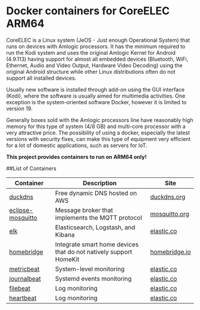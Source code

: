 # Docker containers for CoreELEC ARM64

CoreELEC is a Linux system (JeOS - Just enough Operational System) that runs on devices with Amlogic processors. It has the minimum required to run the Kodi system and uses the original Amlogic Kernel for Android (4.9.113) having support for almost all embedded devices (Bluetooth, WiFi, Ethernet, Audio and Video Output, Hardware Video Decoding) using the original Android structure while other Linux distributions often do not support all installed devices.

Usually new software is installed through add-on using the GUI interface (Kodi), where the software is usually aimed for multimedia activities. One exception is the system-oriented software Docker, however it is limited to version 19.

Generally boxes sold with the Amlogic processors line have reasonably high memory for this type of system (4/8 GB) and multi-core processor with a very attractive price. The possibility of using a docker, especially the latest versions with security fixes, can make this type of equipment very efficient for a lot of domestic applications, such as servers for IoT.

**This project provides containers to run on ARM64 only!**

##List of Containers

Container|Description|Site
---------|-----------|----
[duckdns](https://github.com/tamusiunas/coreelec-docker-containers/tree/main/duckdns)|Free dynamic DNS hosted on AWS| [duckdns.org](https://www.duckdns.org)
[eclipse-mosquitto](https://github.com/tamusiunas/coreelec-docker-containers/tree/main/eclipse-mosquitto)|Message broker that implements the MQTT protocol|[mosquitto.org](https://mosquitto.org)
[elk](https://github.com/tamusiunas/coreelec-docker-containers/tree/main/elk)|Elasticsearch, Logstash, and Kibana|[elastic.co](https://www.elastic.co/what-is/elk-stack)
[homebridge](https://github.com/tamusiunas/coreelec-docker-containers/tree/main/homebridge)|Integrate smart home devices that do not natively support HomeKit|[homebridge.io](https://homebridge.io)
[metricbeat](https://github.com/tamusiunas/coreelec-docker-containers/tree/main/metricbeat)|System-level monitoring|[elastic.co](https://www.elastic.co/beats/metricbeat)
[journalbeat](https://github.com/tamusiunas/coreelec-docker-containers/tree/main/journalbeat)|Systemd events monitoring|[elastic.co](https://www.elastic.co/guide/en/beats/journalbeat/current/journalbeat-overview.html)
[filebeat](https://github.com/tamusiunas/coreelec-docker-containers/tree/main/filebeat)|Log monitoring|[elastic.co](https://www.elastic.co/beats/filebeat)
[heartbeat](https://github.com/tamusiunas/coreelec-docker-containers/tree/main/heartbit)|Log monitoring|[elastic.co](https://www.elastic.co/beats/heartbeat)
